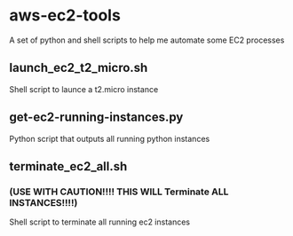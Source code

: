 # aws-ec2-tools
A set of python and shell scripts to help me automate some EC2 processes

## launch_ec2_t2_micro.sh
Shell script to launce a t2.micro instance

## get-ec2-running-instances.py
Python script that outputs all running python instances

## terminate_ec2_all.sh 
### (USE WITH CAUTION!!!! THIS WILL Terminate ALL INSTANCES!!!!)
Shell script to terminate all running ec2 instances
